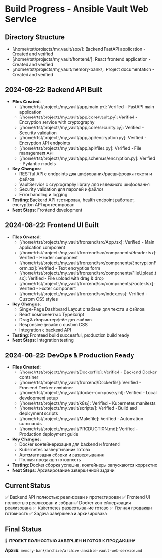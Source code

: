 # Build Progress - Ansible Vault Web Service

## Directory Structure

- [/home/rtst/projects/my_vault/app/]: Backend FastAPI application - Created and verified
- [/home/rtst/projects/my_vault/frontend/]: React frontend application - Created and verified
- [/home/rtst/projects/my_vault/memory-bank/]: Project documentation - Created and verified

## 2024-08-22: Backend API Built

- **Files Created**:
  - [/home/rtst/projects/my_vault/app/main.py]: Verified - FastAPI main application
  - [/home/rtst/projects/my_vault/app/core/vault.py]: Verified - Encryption service with cryptography
  - [/home/rtst/projects/my_vault/app/core/security.py]: Verified - Security validation
  - [/home/rtst/projects/my_vault/app/api/encryption.py]: Verified - Encryption API endpoints
  - [/home/rtst/projects/my_vault/app/api/files.py]: Verified - File management API
  - [/home/rtst/projects/my_vault/app/schemas/encryption.py]: Verified - Pydantic models
- **Key Changes**:
  - RESTful API с endpoints для шифрования/расшифровки текста и файлов
  - VaultService с cryptography library для надежного шифрования
  - Security validation для паролей и файлов
  - Error handling и logging
- **Testing**: Backend API тестирован, health endpoint работает, encryption API протестирован
- **Next Steps**: Frontend development

## 2024-08-22: Frontend UI Built

- **Files Created**:
  - [/home/rtst/projects/my_vault/frontend/src/App.tsx]: Verified - Main application component
  - [/home/rtst/projects/my_vault/frontend/src/components/Header.tsx]: Verified - Header component
  - [/home/rtst/projects/my_vault/frontend/src/components/EncryptionForm.tsx]: Verified - Text encryption form
  - [/home/rtst/projects/my_vault/frontend/src/components/FileUpload.tsx]: Verified - File upload with drag & drop
  - [/home/rtst/projects/my_vault/frontend/src/components/Footer.tsx]: Verified - Footer component
  - [/home/rtst/projects/my_vault/frontend/src/index.css]: Verified - Custom CSS styles
- **Key Changes**:
  - Single-Page Dashboard Layout с табами для текста и файлов
  - React компоненты с TypeScript
  - Drag & drop интерфейс для файлов
  - Responsive дизайн с custom CSS
  - Integration с backend API
- **Testing**: Frontend build successful, production build ready
- **Next Steps**: Integration testing

## 2024-08-22: DevOps & Production Ready

- **Files Created**:
  - [/home/rtst/projects/my_vault/Dockerfile]: Verified - Backend Docker container
  - [/home/rtst/projects/my_vault/frontend/Dockerfile]: Verified - Frontend Docker container
  - [/home/rtst/projects/my_vault/docker-compose.yml]: Verified - Local development setup
  - [/home/rtst/projects/my_vault/k8s/]: Verified - Kubernetes manifests
  - [/home/rtst/projects/my_vault/scripts/]: Verified - Build and deployment scripts
  - [/home/rtst/projects/my_vault/Makefile]: Verified - Automation commands
  - [/home/rtst/projects/my_vault/PRODUCTION.md]: Verified - Production deployment guide
- **Key Changes**:
  - Docker контейнеризация для backend и frontend
  - Kubernetes развертывание готово
  - Автоматизация сборки и развертывания
  - Полная продакшн готовность
- **Testing**: Docker сборка успешна, контейнеры запускаются корректно
- **Next Steps**: Архивирование завершенной задачи

## Current Status

✅ Backend API полностью реализован и протестирован
✅ Frontend UI полностью реализован и собран
✅ Docker контейнеризация реализована
✅ Kubernetes развертывание готово
✅ Полная продакшн готовность
✅ Задача завершена и архивирована

## Final Status

🎉 **ПРОЕКТ ПОЛНОСТЬЮ ЗАВЕРШЕН И ГОТОВ К ПРОДАКШНУ**

**Архив**: `memory-bank/archive/archive-ansible-vault-web-service.md`
